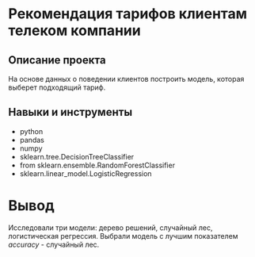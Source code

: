 # Рекомендация тарифов клиентам телеком компании
## Описание проекта

На основе данных о поведении клиентов построить модель, которая выберет подходящий тариф.

## Навыки и инструменты

- python
- pandas
- numpy
- sklearn.tree.DecisionTreeClassifier
- from sklearn.ensemble.RandomForestClassifier
- sklearn.linear_model.LogisticRegression

# Вывод

Исследовали три модели: дерево решений, случайный лес, логистическая регрессия.  Выбрали модель с лучшим показателем *accuracy* - случайный лес.
